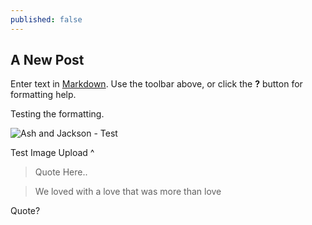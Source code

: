 ```yaml
---
published: false
---
```

## A New Post

Enter text in [Markdown](http://daringfireball.net/projects/markdown/). Use the toolbar above, or click the **?** button for formatting help.

Testing the formatting. 

![Ash and Jackson - Test]({{site.baseurl}}/_posts/A%26J-2.jpg)

Test Image Upload ^

> Quote Here..

> We loved with a love that was more than love

Quote?
